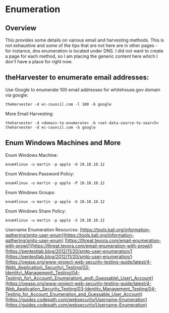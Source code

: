 # Enumeration

## Overview

This provides some details on various email and harvesting methods. This is not exhaustive and some of the tips that are not here are in other pages - for instance, dns enumeration is located under DNS. I did not want to create a page for each method, so I am placing the generic content here which I don't have a place for right now.

## theHarvester to enumerate email addresses:

Use Google to enumerate 100 email addresses for whitehouse.gov domain via google:

```text
theHarvester -d ec-council.com -l 100 -b google
```

More Email Harvesting:

```text
theharvester -d <domain-to-enumerate> -b <set-data-source-to-search>
theharvester -d ec-council.com -b google
```

## Enum Windows Machines and More

Enum Windows Machine:

```text
enum4linux -u martin -p apple -U 10.10.10.12
```

Enum Windows Password Policy:

```text
enum4linux -u martin -p apple -P 10.10.10.12
```

Enum Windows Groups:

```text
enum4linux -u martin -p apple -G 10.10.10.12
```

Enum Windows Share Policy:

```text
enum4linux -u martin -p apple -S 10.10.10.12
```

Username Enumeration Resources: [https://tools.kali.org/information-gathering/smtp-user-enum](https://tools.kali.org/information-gathering/smtp-user-enum) [https://threat.tevora.com/email-enumeration-with-prowl/](https://threat.tevora.com/email-enumeration-with-prowl/) [https://pentestlab.blog/2012/11/20/smtp-user-enumeration/](https://pentestlab.blog/2012/11/20/smtp-user-enumeration/) [https://owasp.org/www-project-web-security-testing-guide/latest/4-Web\_Application\_Security\_Testing/03-Identity\_Management\_Testing/04-Testing\_for\_Account\_Enumeration\_and\_Guessable\_User\_Account](https://owasp.org/www-project-web-security-testing-guide/latest/4-Web_Application_Security_Testing/03-Identity_Management_Testing/04-Testing_for_Account_Enumeration_and_Guessable_User_Account) [https://guides.codepath.com/websecurity/Username-Enumeration](https://guides.codepath.com/websecurity/Username-Enumeration)

